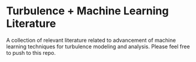 # Turbulence + Machine Learning Literature
A collection of relevant literature related to advancement of machine learning techniques for turbulence modeling and analysis. Please feel free to push to this repo.

